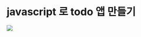 # javascript 로 todo 앱 만들기 


![](<img width="564" alt="image" src="https://github.com/Sodychoe/goorm-pbl/assets/113276452/00ca4f03-6341-4911-9996-0d6840cf816c">)
